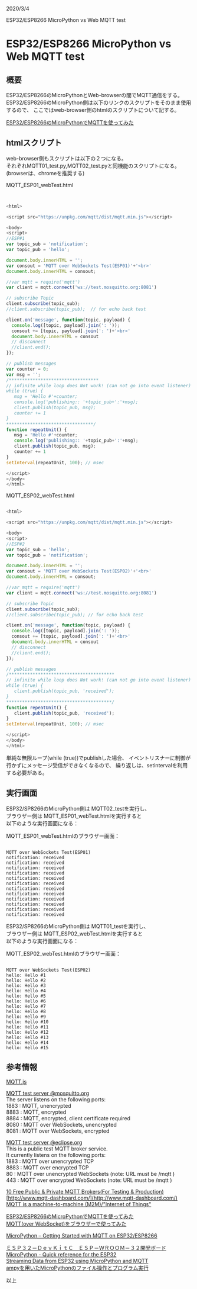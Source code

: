 
2020/3/4

ESP32/ESP8266 MicroPython vs Web MQTT test
# ESP32/ESP8266 MicroPython vs Web MQTT test

## 概要
ESP32/ESP8266のMicroPythonとWeb-browserの間でMQTT通信をする。  
ESP32/ESP8266のMicroPython側は以下のリンクのスクリプトをそのまま使用するので、
ここではweb-browser側のhtmlのスクリプトについて記する。

[ESP32/ESP8266のMicroPythonでMQTTを使ってみた](https://beta-notes.way-nifty.com/blog/2020/03/post-bdef2a.html)  


## htmlスクリプト
web-browser側もスクリプトは以下の２つになる。   
それぞれMQTT01_test.py,MQTT02_test.pyと同機能のスクリプトになる。  
(browserは、chromeを推奨する)

MQTT_ESP01_webTest.html
```javascript


<html>

<script src="https://unpkg.com/mqtt/dist/mqtt.min.js"></script>

<body>
<script>
//ESP#1
var topic_sub = 'notification';
var topic_pub = 'hello';

document.body.innerHTML = '';
var consout = 'MQTT over WebSockets Test(ESP01)'+'<br>'
document.body.innerHTML = consout;

//var mqtt = require('mqtt')
var client = mqtt.connect('ws://test.mosquitto.org:8081')

// subscribe Topic
client.subscribe(topic_sub);
//client.subscribe(topic_pub);  // for echo back test

client.on('message', function(topic, payload) {
  console.log([topic, payload].join(': '));
  consout += [topic, payload].join(': ')+'<br>'
  document.body.innerHTML = consout
  // disconnect
  //client.end();
});

// publish messages
var counter = 0;
var msg = '';
/**********************************
// infinite while loop does Not work! (can not go into event listener)
while (true) {
   msg = 'Hello #'+counter;
   console.log('publishing:: '+topic_pub+':'+msg);
   client.publish(topic_pub, msg);
   counter += 1
}
*********************************/
function repeatUnit() {
   msg = 'Hello #'+counter;
   console.log('publishing:: '+topic_pub+':'+msg);
   client.publish(topic_pub, msg);
   counter += 1
}
setInterval(repeatUnit, 100); // msec

</script>
</body>
</html>
```

MQTT_ESP02_webTest.html
```javascript

<html>

<script src="https://unpkg.com/mqtt/dist/mqtt.min.js"></script>

<body>
<script>
//ESP#2
var topic_sub = 'hello';
var topic_pub = 'notification';

document.body.innerHTML = '';
var consout = 'MQTT over WebSockets Test(ESP02)'+'<br>'
document.body.innerHTML = consout;

//var mqtt = require('mqtt')
var client = mqtt.connect('ws://test.mosquitto.org:8081')

// subscribe Topic
client.subscribe(topic_sub);
//client.subscribe(topic_pub); // for echo back test

client.on('message', function(topic, payload) {
  console.log([topic, payload].join(': '));
  consout += [topic, payload].join(': ')+'<br>'
  document.body.innerHTML = consout
  // disconnect
  //client.end();
});

// publish messages
/****************************************
// infinite while loop does Not work! (can not go into event listener)
while (true) {
   client.publish(topic_pub, 'received');
}
****************************************/
function repeatUnit() {
   client.publish(topic_pub, 'received');
}
setInterval(repeatUnit, 100); // msec

</script>
</body>
</html>
```

単純な無限ループ(while (true))でpublishした場合、
イベントリスナーに制御が行かずにメッセージ受信ができなくなるので、
繰り返しは、setintervalを利用する必要がある。


## 実行画面

ESP32/SP8266のMicroPython側は
MQTT02_testを実行し、   
ブラウザー側は
MQTT_ESP01_webTest.htmlを実行すると  
以下のような実行画面になる：

MQTT_ESP01_webTest.htmlのブラウザー画面：
```

MQTT over WebSockets Test(ESP01)
notification: received
notification: received
notification: received
notification: received
notification: received
notification: received
notification: received
notification: received
notification: received
notification: received
notification: received
notification: received
```


ESP32/SP8266のMicroPython側は
MQTT01_testを実行し、  
ブラウザー側は
MQTT_ESP02_webTest.htmlを実行すると  
以下のような実行画面になる：

MQTT_ESP02_webTest.htmlのブラウザー画面：
```

MQTT over WebSockets Test(ESP02)
hello: Hello #1
hello: Hello #2
hello: Hello #3
hello: Hello #4
hello: Hello #5
hello: Hello #6
hello: Hello #7
hello: Hello #8
hello: Hello #9
hello: Hello #10
hello: Hello #11
hello: Hello #12
hello: Hello #13
hello: Hello #14
hello: Hello #15
```


## 参考情報  

[MQTT.js](https://github.com/mqttjs/MQTT.js/blob/master/README.md)  

[MQTT test server @mosquitto.org](https://test.mosquitto.org/)  
The server listens on the following ports:  
1883 : MQTT, unencrypted  
8883 : MQTT, encrypted  
8884 : MQTT, encrypted, client certificate required  
8080 : MQTT over WebSockets, unencrypted  
8081 : MQTT over WebSockets, encrypted  

[MQTT test server @eclipse.org](http://mqtt.eclipse.org/)  
This is a public test MQTT broker service.  
It currently listens on the following ports:  
1883 : MQTT over unencrypted TCP  
8883 : MQTT over encrypted TCP  
80 : MQTT over unencrypted WebSockets (note: URL must be /mqtt )  
443 : MQTT over encrypted WebSockets (note: URL must be /mqtt ) 
 
[10 Free Public & Private MQTT Brokers(For Testing & Production)](https://mntolia.com/10-free-public-private-mqtt-brokers-for-testing-prototyping/)  
[http://www.mqtt-dashboard.com/](http://www.mqtt-dashboard.com/)  
[MQTT is a machine-to-machine (M2M)/"Internet of Things" ](http://mqtt.org/)  

[ESP32/ESP8266のMicroPythonでMQTTを使ってみた](https://beta-notes.way-nifty.com/blog/2020/03/post-bdef2a.html)  
[MQTT(over WebSocket)をブラウザーで使ってみた](https://beta-notes.way-nifty.com/blog/2020/03/post-ebcf2e.html)   


[MicroPython – Getting Started with MQTT on ESP32/ESP8266](https://randomnerdtutorials.com/micropython-mqtt-esp32-esp8266/)  

[ＥＳＰ３２－ＤｅｖＫｉｔＣ　ＥＳＰ－ＷＲＯＯＭ－３２開発ボード](http://akizukidenshi.com/catalog/g/gM-11819/)    
[MicroPython - Quick reference for the ESP32](https://docs.micropython.org/en/latest/esp32/quickref.html#)    
[Streaming Data from ESP32 using MicroPython and MQTT](https://github.com/gloveboxes/ESP32-MicroPython-BME280-MQTT-Sample/blob/master/Micropython.md)   
[ampyを用いたMicroPythonのファイル操作とプログラム実行](https://blog.goediy.com/?p=335)　　　

以上
